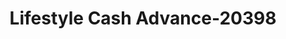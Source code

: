 ---
f_zip-code: 35661
f_state-code: AL
title: Lifestyle Cash Advance-20398
f_phone: 256-314-6827
f_city-only: Muscle Shoals
f_address: 320 Woodward Ave Muscle Shoals
f_location-unique-id: '20398'
slug: lifestyle-cash-advance-20398
updated-on: '2024-05-30T13:46:58.046Z'
created-on: '2024-05-30T13:36:59.803Z'
published-on: '2024-05-30T13:54:32.469Z'
f_city-state: cms/city/muscle-shoals-al.md
f_company: cms/company/lifestyle-cash-advance.md
f_state: cms/state/alabama.md
layout: '[payday-loan].html'
tags: payday-loan
---